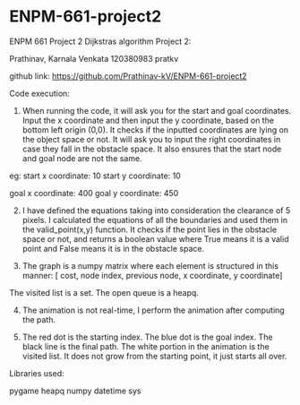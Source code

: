 # ENPM-661-project2
ENPM 661 Project 2
Dijkstras algorithm Project 2:

Prathinav, Karnala Venkata
120380983
pratkv

github link: https://github.com/Prathinav-kV/ENPM-661-project2

Code execution:

1. When running the code, it will ask you for the start and goal coordinates.
Input the x coordinate and then input the y coordinate, based on the bottom left origin (0,0). It checks if the inputted coordinates are lying on the object space or not. It will ask you to input the right coordinates in case they fall in the obstacle space. It also ensures that the start node and goal node are not the same.

eg: 
start x coordinate: 10
start y coordinate: 10

goal x coordinate: 400
goal y coordinate: 450

2. I have defined the equations taking into consideration the clearance of 5 pixels. I calculated the equations of all the boundaries and used them in the valid_point(x,y) function. It checks if the point lies in the obstacle space or not, and returns a boolean value where True means it is a valid point and False means it is in the obstacle space.

3. The graph is a numpy matrix where each element is structured in this manner:
[ cost, node index, previous node, x coordinate, y coordinate]

The visited list is a set. 
The open queue is a heapq.

4. The animation is not real-time, I perform the animation after computing the path.

5. The red dot is the starting index.
The blue dot is the goal index.
The black line is the final path.
The white portion in the animation is the visited list. It does not grow from the starting point, it just starts all over.

Libraries used:

pygame
heapq 
numpy
datetime
sys 

